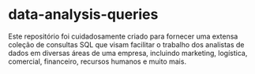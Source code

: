 # data-analysis-queries
Este repositório foi cuidadosamente criado para fornecer uma extensa coleção de consultas SQL que visam facilitar o trabalho dos analistas de dados em diversas áreas de uma empresa, incluindo marketing, logística, comercial, financeiro, recursos humanos e muito mais.

